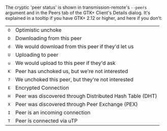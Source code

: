 The cryptic 'peer status' is shown in transmission-remote's `--peers` argument and in the Peers tab of the GTK+ Client's Details dialog. It's explained in a tooltip if you have GTK+ 2.12 or higher, and here if you don't:

<table>
<tr><td><tt>O</tt></td><td>Optimistic unchoke</td></tr>
<tr><td><tt>D</tt></td><td>Downloading from this peer</td></tr>
<tr><td><tt>d</tt></td><td>We would download from this peer if they'd let us</td></tr>
<tr><td><tt>U</tt></td><td>Uploading to peer</td></tr>
<tr><td><tt>u</tt></td><td>We would upload to this peer if they'd ask</td></tr>
<tr><td><tt>K</tt></td><td>Peer has unchoked us, but we're not interested</td></tr>
<tr><td><tt>?</tt></td><td>We unchoked this peer, but they're not interested</td></tr>
<tr><td><tt>E</tt></td><td>Encrypted Connection</td></tr>
<tr><td><tt>H</tt></td><td>Peer was discovered through Distributed Hash Table (DHT)</td></tr>
<tr><td><tt>X</tt></td><td>Peer was discovered through Peer Exchange (PEX)</td></tr>
<tr><td><tt>I</tt></td><td>Peer is an incoming connection</td></tr>
<tr><td><tt>T</tt></td><td>Peer is connected via uTP</td></tr>
</table>
